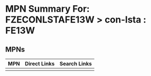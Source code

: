 



# MPN Summary For: FZECONLSTAFE13W > con-lsta : FE13W

## MPNs
  

|MPN|Direct Links|Search Links|
| :--- | :--- | :--- |
||||
